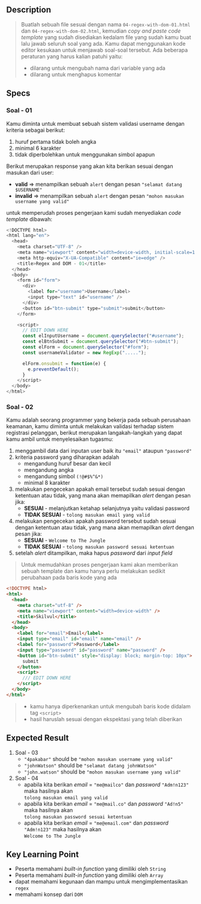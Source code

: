 ## Description

> Buatlah sebuah file sesuai dengan nama `04-regex-with-dom-01.html` dan `04-regex-with-dom-02.html`, kemudian _copy and paste code template_ yang sudah disediakan kedalam file yang sudah kamu buat lalu jawab seluruh soal yang ada. Kamu dapat menggunakan kode editor kesukaan untuk menjawab soal-soal tersebut. Ada beberapa peraturan yang harus kalian patuhi yaitu:
>
> - dilarang untuk mengubah nama dari variable yang ada
> - dilarang untuk menghapus komentar

## Specs

### Soal - 01

Kamu diminta untuk membuat sebuah sistem validasi username dengan kriteria sebagai berikut:

1. huruf pertama tidak boleh angka
2. minimal 6 karakter
3. tidak diperbolehkan untuk menggunakan simbol apapun

Berikut merupakan response yang akan kita berikan sesuai dengan masukan dari user:

- **valid** => menampilkan sebuah `alert` dengan pesan `"selamat datang $USERNAME"`
- **invalid** => menampilkan sebuah `alert` dengan pesan `"mohon masukan username yang valid"`

untuk memperudah proses pengerjaan kami sudah menyediakan _code template_ dibawah:

```Javascript
<!DOCTYPE html>
<html lang="en">
  <head>
    <meta charset="UTF-8" />
    <meta name="viewport" content="width=device-width, initial-scale=1.0" />
    <meta http-equiv="X-UA-Compatible" content="ie=edge" />
    <title>Regex and DOM - 01</title>
  </head>
  <body>
    <form id="form">
      <div>
        <label for="username">Username</label>
        <input type="text" id="username" />
      </div>
      <button id="btn-submit" type="submit">submit</button>
    </form>

    <script>
      // EDIT DOWN HERE
      const elInputUsername = document.querySelector("#username");
      const elBtnSubmit = document.querySelector("#btn-submit");
      const elForm = document.querySelector("#form");
      const usernameValidator = new RegExp(".....");

      elForm.onsubmit = function(e) {
        e.preventDefault();
      }
    </script>
  </body>
</html>
```

### Soal - 02

Kamu adalah seorang programmer yang bekerja pada sebuah perusahaan keamanan, kamu diminta untuk melakukan validasi terhadap sistem registrasi pelanggan, berikut merupakan langakah-langkah yang dapat kamu ambil untuk menyelesaikan tugasmu:

1. menggambil data dari inputan user baik itu `"email"` ataupun `"password"`
2. kriteria password yang diharapkan adalah
   - mengandung huruf besar dan kecil
   - mengandung angka
   - mengandung simbol `(!@#$%^&*)`
   - minimal 8 karakter
3. melakukan pengecekan apakah email tersebut sudah sesuai dengan ketentuan atau tidak, yang mana akan memapilkan _alert_ dengan pesan jika:
   - **SESUAI** - melanjutkan ketahap selanjutnya yaitu validasi password
   - **TIDAK SESUAI** - `tolong masukan email yang valid`
4. melakukan pengecekan apakah password tersebut sudah sesuai dengan ketentuan atau tidak, yang mana akan memapilkan _alert_ dengan pesan jika:
   - **SESUAI** - `Welcome to The Jungle`
   - **TIDAK SESUAI** - `tolong masukan password sesuai ketentuan`
5. setelah _alert_ ditampilkan, maka hapus _password_ dari _input field_
   <br>

> Untuk memudahkan proses pengerjaan kami akan memberikan sebuah template dan kamu hanya perlu melakukan sedikit perubahaan pada baris kode yang ada

```HTML
<!DOCTYPE html>
<html>
  <head>
    <meta charset="utf-8" />
    <meta name="viewport" content="width=device-width" />
    <title>Skilvul</title>
  </head>
  <body>
    <label for="email">Email</label>
    <input type="email" id="email" name="email" />
    <label for="password">Password</label>
    <input type="password" id="password" name="password" />
    <button id="btn-submit" style="display: block; margin-top: 10px">
      submit
    </button>
    <script>
      /// EDIT DOWN HERE
    </script>
  </body>
</html>
```

> - kamu hanya diperkenankan untuk mengubah baris kode didalam tag `<script>`
> - hasil haruslah sesuai dengan ekspektasi yang telah diberikan

## Expected Result

1. Soal - 03
   - `"4pakabar"` should be `"mohon masukan username yang valid"`
   - `"johnWatson"` should be `"selamat datang johnWatson"`
   - `"john.watson"` should be `"mohon masukan username yang valid"`
2. Soal - 04
   - apabila kita berikan _email_ = `"me@mailco"` dan _password_ `"Adm!n123"` maka hasilnya akan<br>`tolong masukan email yang valid`
   - apabila kita berikan _email_ = `"me@mail.co"` dan _password_ `"Ad!n5"` maka hasilnya akan<br>`tolong masukan password sesuai ketentuan`
   - apabila kita berikan _email_ = `"me@email.com"` dan _password_ `"Adm!n123"` maka hasilnya akan<br>`Welcome to The Jungle`

## Key Learning Point

- Peserta memahami _built-in function_ yang dimiliki oleh `String`
- Peserta memahami _built-in function_ yang dimiliki oleh `Array`
- dapat memahami kegunaan dan mampu untuk mengimplementasikan `regex`
- memahami konsep dari `DOM`
